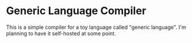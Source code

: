 # Generic Language Compiler
This is a simple compiler for a toy language called "generic language".
I'm planning to have it self-hosted at some point.
